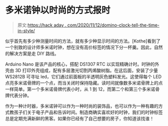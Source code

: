 # 多米诺钟以时尚的方式报时

> 原文:[https://hack aday . com/2020/11/12/domino-clock-tell-the-time-in-style/](https://hackaday.com/2020/11/12/domino-clock-tells-the-time-in-style/)

似乎首先有多少种测量时间的方法，就有多少种显示时间的方法。[Kothe]看到了一个别致的设计师多米诺时钟，想在没有高价标签的情况下分一杯羹。因此，自然的解决方案是走 DIY 路线。

Arduino Nano 是该产品的核心，搭配 DS1307 RTC 以实现精确计时。时钟的外壳由 3D 打印外壳组成，配有多层激光切割丙烯酸树脂。在这后面，安装了少量 WS2812B 可寻址 led，它们通过前面板的半透明灰色塑料发光。这使得每个 LED 点亮多米诺骨牌的一个点，而当关闭时保持隐藏。读时间就像数多米诺骨牌上的点一样简单。第一个多米诺骨牌代表小时，从 1 到 12，而第二个和第三个多米诺骨牌代表分钟。

作为一种计时器，多米诺钟可以作为一种时尚的装饰品，也可以作为一种有趣的方式教孩子们关于电子产品和告诉时间。制造商确实喜欢好的时钟，我们的时钟标签总是定期充满新鲜的黑客。如果你已经有了自己想要的房子，你知道该找谁！